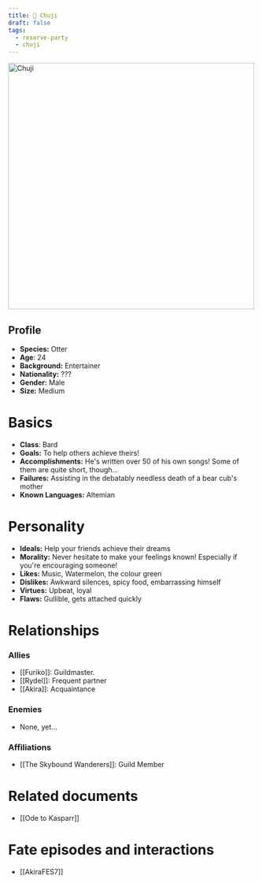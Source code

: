 ```yaml
---
title: 🦦 Chuji
draft: false
tags:
  - reserve-party
  - chuji
---
```

<img src="/images/chuji.jpg" height="500" alt="Chuji"> <br />
## Profile

- **Species:** Otter
- **Age**: 24
- **Background:** Entertainer
- **Nationality:** ???
- **Gender:** Male
- **Size:** Medium
# Basics

- **Class**: Bard
- **Goals:** To help others achieve theirs!
- **Accomplishments:** He's written over 50 of his own songs! Some of them are quite short, though...
- **Failures:** Assisting in the debatably needless death of a bear cub's mother
- **Known Languages:** Altemian
# Personality

- **Ideals:** Help your friends achieve their dreams
- **Morality:** Never hesitate to make your feelings known! Especially if you're encouraging someone!
- **Likes:** Music, Watermelon, the colour green
- **Dislikes:** Awkward silences, spicy food, embarrassing himself
- **Virtues:** Upbeat, loyal
- **Flaws:** Gullible, gets attached quickly
# Relationships

### Allies
- [[Furiko]]: Guildmaster.
- [[Rydel]]: Frequent partner
- [[Akira]]: Acquaintance
### Enemies
- None, yet...
###  Affiliations
- [[The Skybound Wanderers]]: Guild Member
# Related documents
- [[Ode to Kasparr]]
# Fate episodes and interactions
- [[AkiraFES7]]